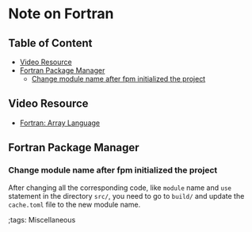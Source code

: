 # Note on Fortran

## Table of Content

<!-- vim-markdown-toc GFM -->

* [Video Resource](#video-resource)
* [Fortran Package Manager](#fortran-package-manager)
    * [Change module name after fpm initialized the project](#change-module-name-after-fpm-initialized-the-project)

<!-- vim-markdown-toc -->

## Video Resource

- [Fortran: Array Language](https://www.youtube.com/watch?v=vdaps6Z0kJY)

## Fortran Package Manager

### Change module name after fpm initialized the project

After changing all the corresponding code, like `module` name and `use` statement in the directory `src/`, you need to go to `build/` and update the `cache.toml` file to the new module name.

<!-- ## Fortran Compiler -->


;tags: Miscellaneous
